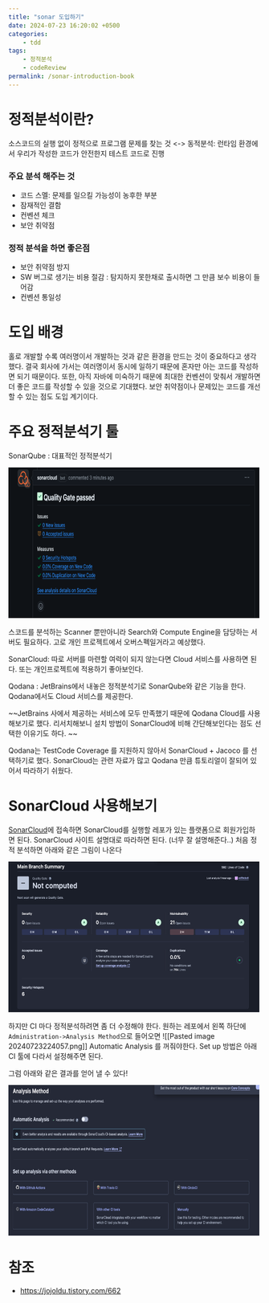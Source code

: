 ```yaml
---
title: "sonar 도입하기"
date: 2024-07-23 16:20:02 +0500
categories:
    - tdd
tags:
    - 정적분석
    - codeReview
permalink: /sonar-introduction-book
---
```


# 정적분석이란?
소스코드의 실행 없이 정적으로 프로그램 문제를 찾는 것 
<-> 동적분석: 런타임 환경에서 우리가 작성한 코드가 안전한지 테스트 코드로 진행

### 주요 분석 해주는 것
- 코드 스멜: 문제를 일으킬 가능성이 농후한 부분 
- 잠재적인 결함
- 컨벤션 체크
- 보안 취약점 
### 정적 분석을 하면 좋은점
- 보안 취약점 방지 
- SW 버그로 생기는 비용 절감 : 탐지하지 못한채로 출시하면 그 만큼 보수 비용이 들어감
- 컨벤션 통일성


# 도입 배경
홀로 개발할 수록 여러명이서 개발하는 것과 같은 환경을 만드는 것이 중요하다고 생각했다. 결국 회사에 가서는 여러명이서 동시에 일하기 때문에 혼자만 아는 코드를 작성하면 되기 때문이다. 또한, 아직 자바에 미숙하기 때문에 최대한 컨벤션이 맞춰서 개발하면 더 좋은 코드를 작성할 수 있을 것으로 기대했다. 보안 취약점이나 문제있는 코드를 개선할 수 있는 점도 도입 계기이다. 


# 주요 정적분석기 툴 
SonarQube : 대표적인 정적분석기 

<img src="../../static/images/sonar-introduction/1.png" width="500" height="300"/>

스코드를 분석하는 Scanner 뿐만아니라 Search와 Compute Engine을 담당하는 서버도 필요하다. 
고로 개인 프로젝트에서 오버스펙일거라고 예상했다. 

SonarCloud: 따로 서버를 마련할 여력이 되지 않는다면 Cloud 서비스를 사용하면 된다. 또는 개인프로젝트에 적용하기 좋아보인다. 

Qodana : JetBrains에서 내놓은 정적분석기로 SonarQube와 같은 기능을 한다. Qodana에서도 Cloud 서비스를 제공한다. 

~~JetBrains 사에서 제공하는 서비스에 모두 만족했기 때문에 Qodana Cloud를 사용해보기로 했다. 
리서치해보니 설치 방법이 SonarCloud에 비해 간단해보인다는 점도 선택한 이유기도 하다. ~~

Qodana는 TestCode Coverage 를 지원하지 않아서 SonarCloud + Jacoco 를 선택하기로 했다. 
SonarCloud는 관련 자료가 많고 Qodana 만큼 튜토리얼이 잘되어 있어서 따라하기 쉬웠다. 

# SonarCloud 사용해보기

[SonarCloud](https://sonarcloud.io/)에 접속하면 SonarCloud를 실행할 레포가 있는 플랫폼으로 회원가입하면 된다. 
SonarCloud 사이트 설명대로 따라하면 된다. (너무  잘 설명해준다..)
처음 정적 분석하면 아래와 같은 그림이 나온다

<img src="../../static/images/sonar-introduction/2.png" width="500" height="300"/>

하지만 CI 마다 정적분석하려면 좀 더 수정해야 한다. 
원하는 레포에서 왼쪽 하단에 `Administration->Analysis Method`으로 들어오면 
![[Pasted image 20240723224057.png]]
Automatic Analysis 를 꺼줘야한다. Set up 방법은 아래 CI 툴에 다라서 설정해주면 된다. 

그럼 아래와 같은 결과를 얻어 낼 수 있다!

<img src="../../static/images/sonar-introduction/3.png" width="500" height="300"/>



# 참조
 - https://jojoldu.tistory.com/662

